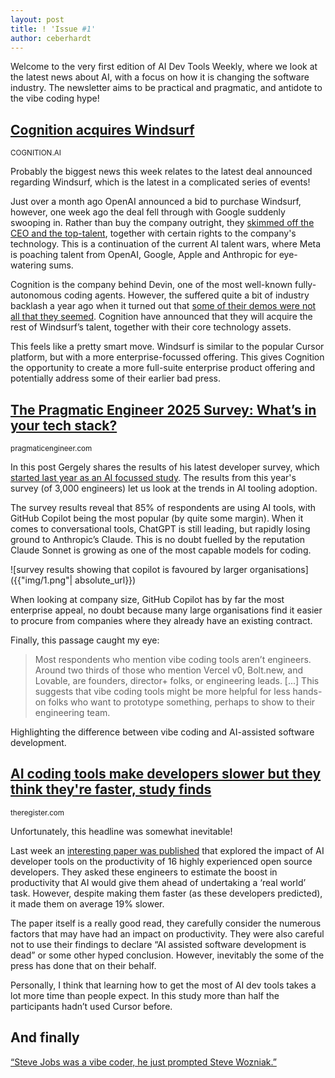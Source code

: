 ```yaml
---
layout: post
title: ! 'Issue #1'
author: ceberhardt
---
```


Welcome to the very first edition of AI Dev Tools Weekly, where we look at the latest news about AI, with a focus on how it is changing the software industry. The newsletter aims to be practical and pragmatic, and antidote to the vibe coding hype! 

## [Cognition acquires Windsurf](https://cognition.ai/blog/windsurf)

<small>COGNITION.AI</small>

Probably the biggest news this week relates to the latest deal announced regarding Windsurf, which is the latest in a complicated series of events! 

Just over a month ago OpenAI announced a bid to purchase Windsurf, however, one week ago the deal fell through with Google suddenly swooping in. Rather than buy the company outright, they [skimmed off the CEO and the top-talent](https://www.theverge.com/openai/705999/google-windsurf-ceo-openai), together with certain rights to the company's technology. This is a continuation of the current AI talent wars, where Meta is poaching talent from OpenAI, Google, Apple and Anthropic for eye-watering sums. 

Cognition is the company behind Devin, one of the most well-known fully-autonomous coding agents. However, the suffered quite a bit of industry backlash a year ago when it turned out that [some of their demos were not all that they seemed](https://www.youtube.com/watch?v=tNmgmwEtoWE). Cognition have announced that they will acquire the rest of Windsurf’s talent, together with their core technology assets.  

This feels like a pretty smart move. Windsurf is similar to the popular Cursor platform, but with a more enterprise-focussed offering. This gives Cognition the opportunity to create a more full-suite enterprise product offering and potentially address some of their earlier bad press. 


## [The Pragmatic Engineer 2025 Survey: What’s in your tech stack?](https://newsletter.pragmaticengineer.com/p/the-pragmatic-engineer-2025-survey)

<small>pragmaticengineer.com</small>

In this post Gergely shares the results of his latest developer survey, which [started last year as an AI focussed study](https://newsletter.pragmaticengineer.com/p/ai-tooling-2024). The results from this year's survey (of 3,000 engineers) let us look at the trends in AI tooling adoption. 

The survey results reveal that 85% of respondents are using AI tools, with GitHub Copilot being the most popular (by quite some margin). When it comes to conversational tools, ChatGPT is still leading, but rapidly losing ground to Anthropic’s Claude. This is no doubt fuelled by the reputation Claude Sonnet is growing as one of the most capable models for coding. 

![survey results showing that copilot is favoured by larger organisations]({{"img/1.png"| absolute_url}})

When looking at company size, GitHub Copilot has by far the most enterprise appeal, no doubt because many large organisations find it easier to procure from companies where they already have an existing contract. 

Finally, this passage caught my eye: 

> Most respondents who mention vibe coding tools aren’t engineers. Around two thirds of those who mention Vercel v0, Bolt.new, and Lovable, are founders, director+ folks, or engineering leads. [...] This suggests that vibe coding tools might be more helpful for less hands-on folks who want to prototype something, perhaps to show to their engineering team. 

Highlighting the difference between vibe coding and AI-assisted software development. 

## [AI coding tools make developers slower but they think they're faster, study finds](https://www.theregister.com/2025/07/11/ai_code_tools_slow_down) 

<small>theregister.com</small> 

Unfortunately, this headline was somewhat inevitable! 

Last week an [interesting paper was published](https://arxiv.org/abs/2507.09089) that explored the impact of AI developer tools on the productivity of 16 highly experienced open source developers.  They asked these engineers to estimate the boost in productivity that AI would give them ahead of undertaking a ‘real world’ task. However, despite making them faster (as these developers predicted), it made them on average 19% slower. 

The paper itself is a really good read, they carefully consider the numerous factors that may have had an impact on productivity. They were also careful not to use their findings to declare “AI assisted software development is dead” or some other hyped conclusion. However, inevitably the some of the press has done that on their behalf. 

Personally, I think that learning how to get the most of AI dev tools takes a lot more time than people expect. In this study more than half the participants hadn’t used Cursor before.  

## And finally 

[“Steve Jobs was a vibe coder, he just prompted Steve Wozniak.”](https://www.linkedin.com/feed/update/urn:li:activity:7348761610552807424?updateEntityUrn=urn%3Ali%3Afs_updateV2%3A%28urn%3Ali%3Aactivity%3A7348761610552807424%2CFEED_DETAIL%2CEMPTY%2CDEFAULT%2Cfalse%29)